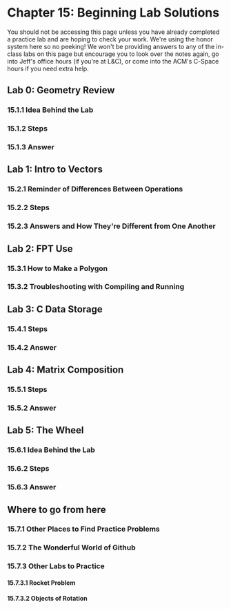 # Chapter 15: Beginning Lab Solutions

You should not be accessing this page unless you have already completed a practice lab and are hoping to check your work. We're using the honor system here so no peeking! We won't be providing answers to any of the in-class labs on this page but encourage you to look over the notes again, go into Jeff's office hours (if you're at L&C), or come into the ACM's C-Space hours if you need extra help. 

## Lab 0: Geometry Review
### 15.1.1 Idea Behind the Lab
### 15.1.2 Steps
### 15.1.3 Answer

## Lab 1: Intro to Vectors
### 15.2.1 Reminder of Differences Between Operations
### 15.2.2 Steps
### 15.2.3 Answers and How They're Different from One Another

## Lab 2: FPT Use
### 15.3.1 How to Make a Polygon
### 15.3.2 Troubleshooting with Compiling and Running

## Lab 3: C Data Storage
### 15.4.1 Steps
### 15.4.2 Answer

## Lab 4: Matrix Composition
### 15.5.1 Steps
### 15.5.2 Answer

## Lab 5: The Wheel
### 15.6.1 Idea Behind the Lab
### 15.6.2 Steps
### 15.6.3 Answer

## Where to go from here
### 15.7.1 Other Places to Find Practice Problems
### 15.7.2 The Wonderful World of Github
### 15.7.3 Other Labs to Practice
#### 15.7.3.1 Rocket Problem
#### 15.7.3.2 Objects of Rotation
